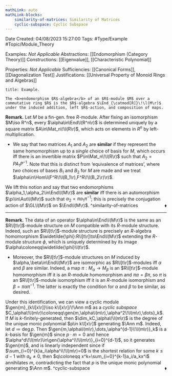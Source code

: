 ```yaml
---
mathLink: auto
mathLink-blocks:
    similarity-of-matrices: Similarity of Matrices
    cyclic-subspace: Cyclic Subspace
---
```


<div class="topSpace"></div>

Date Created: 04/08/2023 15:27:00
Tags: #Type/Example #Topic/Module_Theory

Examples: <i>Not Applicable</i>
Abstractions: [[Endomorphism (Category Theory)]]
Constructions: [[Eigenvalue]], [[Characteristic Polynomial]]

Properties: <i>Not Applicable</i>
Sufficiencies: [[Canonical Forms]], [[Diagonalization Test]]
Justifications: [[Universal Property of Monoid Rings and Algebras]]

``` ad-Example
title: Example.

The <b>endomorphism $R$-algebra</b> of an $R$-module $M$ over a commutative ring $R$ is the $R$-algebra $\End_{\catmod[R]}\!\l(M\r)$ under the induced addition, left $R$-action, and composition of maps.

```

<b>Remark.</b> Let $M$ be a fin-gen. free $R$-module. After fixing an isomorphism $M\iso R^n$, every $\alpha\in\End\l(R^n\r)$ is determined uniquely by a square matrix $A\in\Mat_n\!\l(R\r)$, which acts on elements in $R^n$ by left-multiplication.
* We say that two matrices $A_1$ and $A_2$ are <b>similar</b> if they represent the same homomorphism up to a <i>single</i> choice of basis for $M$, which occurs iff there is an invertible matrix $P\in\Mat_n\!\l(R\r)$ such that $A_2=PA_1P^{-1}$. Note that this is distinct from ‘equivalence of matrices’, where <i>two</i> choices of bases $B_1$ and $B_2$ for $M$ are made and we treat $\alpha\in\Hom\l(F^R\!\l(B_1\r),F^R\!\l(B_2\r)\r)$.

We lift this notion and say that two endomorphisms $\alpha_1,\alpha_2\in\End\l(M\r)$ are <b>similar</b> iff there is an automorphism $\pi\in\Aut\l(M\r)$ such that $\alpha_2=\pi\alpha_1\pi^{-1}$; this is precisely the conjugation action of $\GL\l(M\r)$ on $\End\l(M\r)$.<span style="float:right;">$\blacklozenge$</span>
^similarity-of-matrices

---

<b>Remark.</b> The data of an operator $\alpha\in\End\l(M\r)$ is the same as an $R\l[t\r]$-module structure on $M$ compatible with its $R$-module structure. Indeed, such an $R\l[t\r]$-module structure is precisely an $R$-algebra homomorphism $\widetilde{\phi}:R\l[t\r]\to\End\l(M\r)$ extending the $R$-module structure $\phi$, which is uniquely determined by its image $\alpha\coloneqq\widetilde{\phi}\l(t\r)$.
* Moreover, the $R\l[t\r]$-module structures on $M$ induced by $\alpha,\beta\in\End\l(M\r)$ are isomorphic as $R\l[t\r]$-modules iff $\alpha$ and $\beta$ are similar. Indeed, a map $\pi:M_\alpha\to M_\beta$ is an $R\l[t\r]$-module homomorphism iff it is an $R$-module homomorphism and $\pi\alpha=\beta\pi$, so $\pi$ is an $R\l[t\r]$-module isomorphism iff it is an $R$-module isomorphism and $\beta=\pi\alpha\pi^{-1}$. The latter is exactly the condition for $\alpha$ and $\beta$ to be similar, as desired.

Under this identification, we can view a cyclic module $\gen{m}_{k\l[x\r]}\iso k\l[x\r]/\!\Ann m$ as a <i>cyclic subspace</i> $C_\alpha\!\l(m\r)\coloneqq\gen{m,\alpha\l(m\r),\alpha^2\!\l(m\r),\dots}_k$. If $M$ is $k$-finitely-generated, then $\dim_kC_\alpha\!\l(m\r)$ is the degree of the unique monic polynomial $p\in k\l[x\r]$ generating $\Ann m$. Indeed, let $d\coloneqq\deg p$. Then $\gen{m,\alpha\l(m\r),\dots,\alpha^{d-1}\!\l(m\r)}_k$ is a $k$-basis for $\gen{m}$ since $p\cdot m=0$ and hence $\alpha^d\!\l(m\r)\in\gen{\alpha^i\!\l(m\r)}_{i=0}^{d-1}$, so it generates $\gen{m}$, and is linearly independent since if $\sum_{i=0}^{k}a_i\alpha^i\!\l(m\r)=0$ is the shortest relation for some $k\leq d-1$ with $a_k\neq0$, then $q\coloneqq x^k+\sum_{i=0}^{k-1}a_i/a_kx^i$ annihilates $m$, contradicting the fact that $p$ is the unique monic polynomial generating $\Ann m$.<span style="float:right;">$\blacklozenge$</span>
^cyclic-subspace
